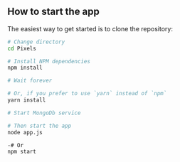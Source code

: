  How to start the app
 ----------------
 The easiest way to get started is to clone the repository:
 
 ```bash
 # Change directory
 cd Pixels
 
 # Install NPM dependencies
 npm install
 
 # Wait forever
 
 # Or, if you prefer to use `yarn` instead of `npm`
 yarn install
 
 # Start MongoDb service
 
 # Then start the app
 node app.js
 
-# Or
 npm start
 ```